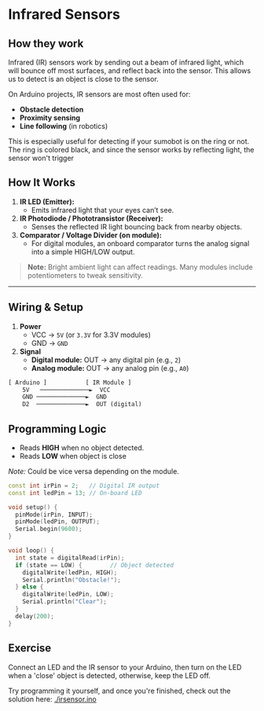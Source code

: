 # Infrared Sensors

## How they work

Infrared (IR) sensors work by sending out a beam of infrared light, which will bounce off most surfaces, and reflect back into the sensor. This allows us to detect is an object is close to the sensor.

On Arduino projects, IR sensors are most often used for:

- **Obstacle detection**  
- **Proximity sensing**  
- **Line following** (in robotics)  

This is especially useful for detecting if your sumobot is on the ring or not. The ring is colored black, and since the sensor works by reflecting light, the sensor won't trigger 


## How It Works

1. **IR LED (Emitter):**  
   - Emits infrared light that your eyes can’t see.  
2. **IR Photodiode / Phototransistor (Receiver):**  
   - Senses the reflected IR light bouncing back from nearby objects.  
3. **Comparator / Voltage Divider (on module):**  
   - For digital modules, an onboard comparator turns the analog signal into a simple HIGH/LOW output.  

> **Note:** Bright ambient light can affect readings. Many modules include potentiometers to tweak sensitivity.

---

## Wiring & Setup

1. **Power**  
   - VCC → `5V` (or `3.3V` for 3.3V modules)  
   - GND → `GND`  
2. **Signal**  
   - **Digital module:** OUT → any digital pin (e.g., `2`)  
   - **Analog module:** OUT → any analog pin (e.g., `A0`)  

```txt
[ Arduino ]           [ IR Module ]
    5V   ──────────────►  VCC
    GND ──────────────►  GND
    D2  ──────────────►  OUT (digital)
```

## Programming Logic

- Reads **HIGH** when no object detected.
- Reads **LOW** when object is close

*Note:* Could be vice versa depending on the module.

```cpp
const int irPin = 2;   // Digital IR output
const int ledPin = 13; // On-board LED

void setup() {
  pinMode(irPin, INPUT);
  pinMode(ledPin, OUTPUT);
  Serial.begin(9600);
}

void loop() {
  int state = digitalRead(irPin);
  if (state == LOW) {        // Object detected
    digitalWrite(ledPin, HIGH);
    Serial.println("Obstacle!");
  } else {
    digitalWrite(ledPin, LOW);
    Serial.println("Clear");
  }
  delay(200);
}
```

## Exercise

Connect an LED and the IR sensor to your Arduino, then turn on the LED when a 'close' object is detected, otherwise, keep the LED off.

Try programming it yourself, and once you're finished, check out the solution here: [./irsensor.ino](./irsensor.ino) 
